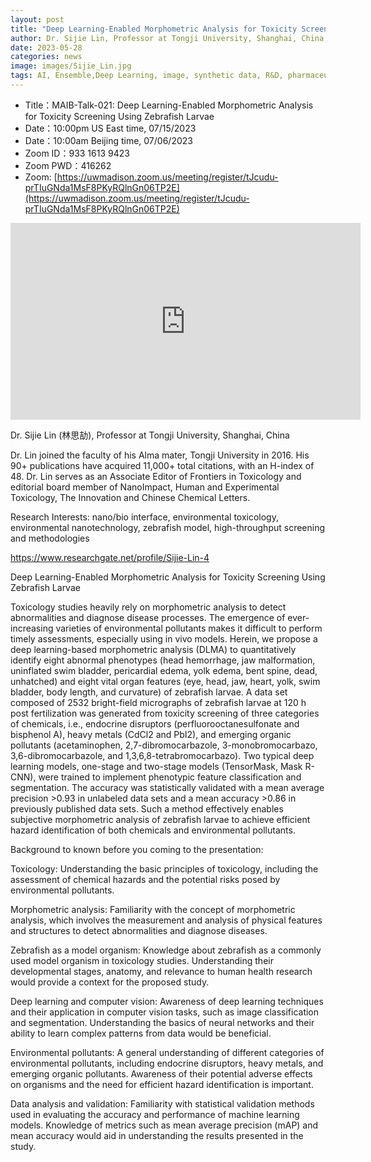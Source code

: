 ```yaml
---
layout: post
title: "Deep Learning-Enabled Morphometric Analysis for Toxicity Screening"
author: Dr. Sijie Lin, Professor at Tongji University, Shanghai, China
date: 2023-05-28
categories: news
image: images/Sijie_Lin.jpg
tags: AI, Ensemble,Deep Learning, image, synthetic data, R&D, pharmaceutical, biomedicine, Toxicity, Screening
---
```


- Title：MAIB-Talk-021: Deep Learning-Enabled Morphometric Analysis for Toxicity Screening Using Zebrafish Larvae
- Date：10:00pm US East time, 07/15/2023
- Date：10:00am Beijing time, 07/06/2023
- Zoom  ID：933 1613 9423
- Zoom PWD：416262
- Zoom: [https://uwmadison.zoom.us/meeting/register/tJcudu-prTIuGNda1MsF8PKyRQlnGn06TP2E](https://uwmadison.zoom.us/meeting/register/tJcudu-prTIuGNda1MsF8PKyRQlnGn06TP2E)

<p align="center">
<iframe width="560" height="315" src="https://www.youtube.com/embed/YC1GhRFNs8U" title="YouTube video player" frameborder="0" allow="accelerometer; autoplay; clipboard-write; encrypted-media; gyroscope; picture-in-picture" allowfullscreen></iframe>
</p>

Dr. Sijie Lin (林思劼), Professor at Tongji University, Shanghai, China

Dr. Lin joined the faculty of his Alma mater, Tongji University in 2016. His 90+ publications have acquired 11,000+ total citations,  with an H-index of 48. Dr. Lin serves as an Associate Editor of Frontiers in Toxicology and editorial board member of NanoImpact, Human and Experimental Toxicology, The Innovation and Chinese Chemical Letters.

Research Interests: nano/bio interface, environmental toxicology, environmental nanotechnology, zebrafish model, high-throughput screening and methodologies

https://www.researchgate.net/profile/Sijie-Lin-4

Deep Learning-Enabled Morphometric Analysis for Toxicity Screening Using Zebrafish Larvae

Toxicology studies heavily rely on morphometric analysis to detect abnormalities and diagnose disease processes. The emergence of ever-increasing varieties of environmental pollutants makes it difficult to perform timely assessments, especially using in vivo models. Herein, we propose a deep learning-based morphometric analysis (DLMA) to quantitatively identify eight abnormal phenotypes (head hemorrhage, jaw malformation, uninflated swim bladder, pericardial edema, yolk edema, bent spine, dead, unhatched) and eight vital organ features (eye, head, jaw, heart, yolk, swim bladder, body length, and curvature) of zebrafish larvae. A data set composed of 2532 bright-field micrographs of zebrafish larvae at 120 h post fertilization was generated from toxicity screening of three categories of chemicals, i.e., endocrine disruptors (perfluorooctanesulfonate and bisphenol A), heavy metals (CdCl2 and PbI2), and emerging organic pollutants (acetaminophen, 2,7-dibromocarbazole, 3-monobromocarbazo, 3,6-dibromocarbazole, and 1,3,6,8-tetrabromocarbazo). Two typical deep learning models, one-stage and two-stage models (TensorMask, Mask R-CNN), were trained to implement phenotypic feature classification and segmentation. The accuracy was statistically validated with a mean average precision >0.93 in unlabeled data sets and a mean accuracy >0.86 in previously published data sets. Such a method effectively enables subjective morphometric analysis of zebrafish larvae to achieve efficient hazard identification of both chemicals and environmental pollutants.

Background to known before you coming to the presentation:

Toxicology: Understanding the basic principles of toxicology, including the assessment of chemical hazards and the potential risks posed by environmental pollutants.

Morphometric analysis: Familiarity with the concept of morphometric analysis, which involves the measurement and analysis of physical features and structures to detect abnormalities and diagnose diseases.

Zebrafish as a model organism: Knowledge about zebrafish as a commonly used model organism in toxicology studies. Understanding their developmental stages, anatomy, and relevance to human health research would provide a context for the proposed study.

Deep learning and computer vision: Awareness of deep learning techniques and their application in computer vision tasks, such as image classification and segmentation. Understanding the basics of neural networks and their ability to learn complex patterns from data would be beneficial.

Environmental pollutants: A general understanding of different categories of environmental pollutants, including endocrine disruptors, heavy metals, and emerging organic pollutants. Awareness of their potential adverse effects on organisms and the need for efficient hazard identification is important.

Data analysis and validation: Familiarity with statistical validation methods used in evaluating the accuracy and performance of machine learning models. Knowledge of metrics such as mean average precision (mAP) and mean accuracy would aid in understanding the results presented in the study.